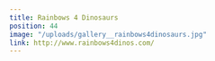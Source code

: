 ```yaml
---
title: Rainbows 4 Dinosaurs
position: 44
image: "/uploads/gallery__rainbows4dinosaurs.jpg"
link: http://www.rainbows4dinos.com/
---
```


